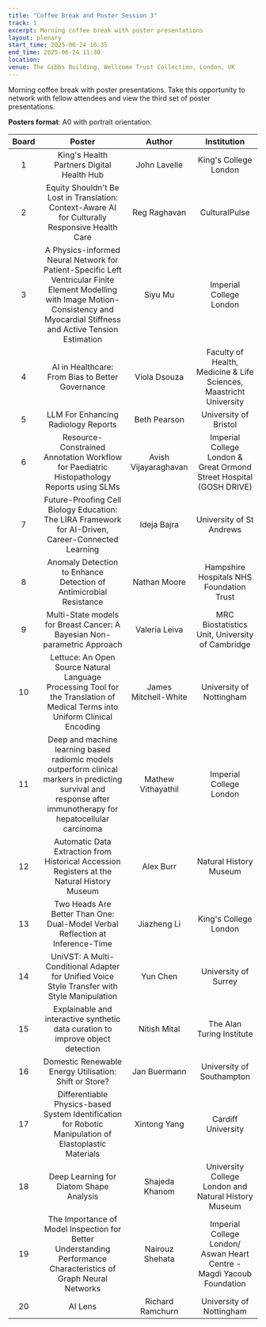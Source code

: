 ```yaml
---
title: "Coffee Break and Poster Session 3"
track: 1
excerpt: Morning coffee break with poster presentations
layout: plenary
start_time: 2025-06-24 10:35
end_time: 2025-06-24 11:30
location:
venue: The Gibbs Building, Wellcome Trust Collection, London, UK
---
```


Morning coffee break with poster presentations. Take this opportunity to network with fellow attendees and view the third set of poster presentations.

**Posters format**: A0 with portrait orientation.

| Board | Poster | Author | Institution  |
| :----: | :----: | :----: | :----: |
| 1 | King's Health Partners Digital Health Hub | John Lavelle | King's College London |
| 2 | Equity Shouldn't Be Lost in Translation: Context-Aware AI for Culturally Responsive Health Care | Reg Raghavan | CulturalPulse |
| 3 | A Physics-informed Neural Network for Patient-Specific Left Ventricular Finite Element Modelling with Image Motion-Consistency and Myocardial Stiffness and Active Tension Estimation | Siyu Mu | Imperial College London |
| 4 | AI in Healthcare: From Bias to Better Governance | Viola Dsouza | Faculty of Health, Medicine & Life Sciences, Maastricht University |
| 5 | LLM For Enhancing Radiology Reports | Beth Pearson | University of Bristol |
| 6 | Resource-Constrained Annotation Workflow for Paediatric Histopathology Reports using SLMs | Avish Vijayaraghavan | Imperial College London & Great Ormond Street Hospital (GOSH DRIVE) |
| 7 | Future-Proofing Cell Biology Education: The LIRA Framework for AI-Driven, Career-Connected Learning | Ideja Bajra | University of St Andrews |
| 8 | Anomaly Detection to Enhance Detection of Antimicrobial Resistance | Nathan Moore | Hampshire Hospitals NHS Foundation Trust |
| 9 | Multi-State models for Breast Cancer: A Bayesian Non-parametric Approach | Valeria Leiva | MRC Biostatistics Unit, University of Cambridge |
| 10 | Lettuce: An Open Source Natural Language Processing Tool for the Translation of Medical Terms into Uniform Clinical Encoding | James Mitchell-White | University of Nottingham |
| 11 | Deep and machine learning based radiomic models outperform clinical markers in predicting survival and response after immunotherapy for hepatocellular carcinoma | Mathew Vithayathil | Imperial College London |
| 12 | Automatic Data Extraction from Historical Accession Registers at the Natural History Museum | Alex Burr | Natural History Museum |
| 13 | Two Heads Are Better Than One: Dual-Model Verbal Reflection at Inference-Time | Jiazheng Li | King's College London |
| 14 | UniVST: A Multi-Conditional Adapter for Unified Voice Style Transfer with Style Manipulation | Yun Chen | University of Surrey |
| 15 | Explainable and interactive synthetic data curation to improve object detection | Nitish Mital | The Alan Turing Institute |
| 16 | Domestic Renewable Energy Utilisation: Shift or Store? | Jan Buermann | University of Southampton |
| 17 | Differentiable Physics-based System Identification for Robotic Manipulation of Elastoplastic Materials | Xintong	Yang | Cardiff University |
| 18 | Deep Learning for Diatom Shape Analysis | Shajeda Khanom | University College London and Natural History Museum |
| 19 | The Importance of Model Inspection for Better Understanding Performance Characteristics of Graph Neural Networks | Nairouz Shehata | Imperial College London/ Aswan Heart Centre - Magdi Yacoub Foundation |
| 20 | AI Lens | Richard Ramchurn | University of Nottingham |

